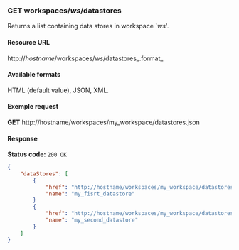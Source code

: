 ### GET workspaces/_ws_/datastores

Returns a list containing data stores in workspace `_ws_'.

#### Resource URL

http://_hostname_/workspaces/_ws_/datastores_.format_

#### Available formats

HTML (default value), JSON, XML.

#### Exemple request

**GET** http://hostname/workspaces/my_workspace/datastores.json

#### Response

**Status code:** `200 OK`

```json
{
    "dataStores": [
        {
            "href": "http://hostname/workspaces/my_workspace/datastores/my_fisrt_datastore.json",
            "name": "my_fisrt_datastore"
        }
        {
            "href": "http://hostname/workspaces/my_workspace/datastores/my_second_datastore.json",
            "name": "my_second_datastore"
        }
    ]
}
```